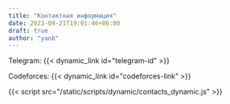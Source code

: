 ```yaml
---
title: "Контактная информация"
date: 2023-09-21T19:01:46+06:00
draft: true
author: "yanb"
---
```


Telegram: {{< dynamic_link id="telegram-id" >}}

Codeforces: {{< dynamic_link id="codeforces-link" >}}

{{< script src="/static/scripts/dynamic/contacts_dynamic.js" >}}
